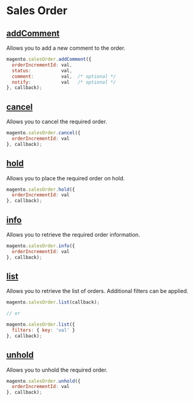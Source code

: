 # Sales Order

## [addComment](http://www.magentocommerce.com/api/soap/sales/salesOrder/sales_order.addComment.html)

Allows you to add a new comment to the order.

```js
magento.salesOrder.addComment({
  orderIncrementId: val,
  status:           val,
  comment:          val,  /* optional */
  notify:           val   /* optional */
}, callback);
```

## [cancel](http://www.magentocommerce.com/api/soap/sales/salesOrder/sales_order.cancel.html)

Allows you to cancel the required order.

```js
magento.salesOrder.cancel({
  orderIncrementId: val
}, callback);
```

## [hold](http://www.magentocommerce.com/api/soap/sales/salesOrder/sales_order.hold.html)

Allows you to place the required order on hold.

```js
magento.salesOrder.hold({
  orderIncrementId: val
}, callback);
```

## [info](http://www.magentocommerce.com/api/soap/sales/salesOrder/sales_order.info.html)

Allows you to retrieve the required order information.

```js
magento.salesOrder.info({
  orderIncrementId: val
}, callback);
```

## [list](http://www.magentocommerce.com/api/soap/sales/salesOrder/sales_order.list.html)

Allows you to retrieve the list of orders. Additional filters can be applied.

```js
magento.salesOrder.list(callback);

// or 

magento.salesOrder.list({
  filters: { key: 'val' }
}, callback);
```

## [unhold](http://www.magentocommerce.com/api/soap/sales/salesOrder/sales_order.unhold.html)

Allows you to unhold the required order.

```js
magento.salesOrder.unhold({
  orderIncrementId: val
}, callback);
```